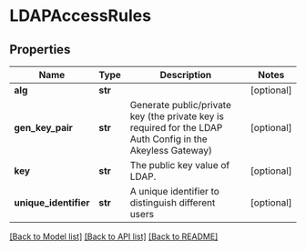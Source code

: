 # LDAPAccessRules

## Properties
Name | Type | Description | Notes
------------ | ------------- | ------------- | -------------
**alg** | **str** |  | [optional] 
**gen_key_pair** | **str** | Generate public/private key (the private key is required for the LDAP Auth Config in the Akeyless Gateway) | [optional] 
**key** | **str** | The public key value of LDAP. | [optional] 
**unique_identifier** | **str** | A unique identifier to distinguish different users | [optional] 

[[Back to Model list]](../README.md#documentation-for-models) [[Back to API list]](../README.md#documentation-for-api-endpoints) [[Back to README]](../README.md)


